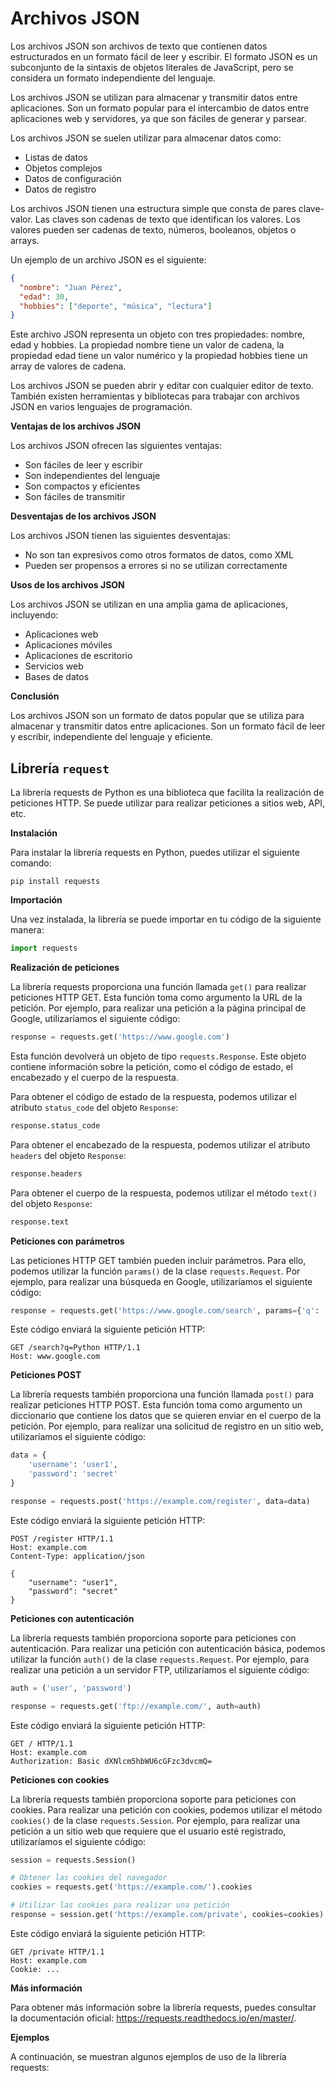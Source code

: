 # Archivos JSON
Los archivos JSON son archivos de texto que contienen datos estructurados en un formato fácil de leer y escribir. El formato JSON es un subconjunto de la sintaxis de objetos literales de JavaScript, pero se considera un formato independiente del lenguaje.

Los archivos JSON se utilizan para almacenar y transmitir datos entre aplicaciones. Son un formato popular para el intercambio de datos entre aplicaciones web y servidores, ya que son fáciles de generar y parsear.

Los archivos JSON se suelen utilizar para almacenar datos como:

* Listas de datos
* Objetos complejos
* Datos de configuración
* Datos de registro

Los archivos JSON tienen una estructura simple que consta de pares clave-valor. Las claves son cadenas de texto que identifican los valores. Los valores pueden ser cadenas de texto, números, booleanos, objetos o arrays.

Un ejemplo de un archivo JSON es el siguiente:

```json
{
  "nombre": "Juan Pérez",
  "edad": 30,
  "hobbies": ["deporte", "música", "lectura"]
}
```

Este archivo JSON representa un objeto con tres propiedades: nombre, edad y hobbies. La propiedad nombre tiene un valor de cadena, la propiedad edad tiene un valor numérico y la propiedad hobbies tiene un array de valores de cadena.

Los archivos JSON se pueden abrir y editar con cualquier editor de texto. También existen herramientas y bibliotecas para trabajar con archivos JSON en varios lenguajes de programación.

**Ventajas de los archivos JSON**

Los archivos JSON ofrecen las siguientes ventajas:

* Son fáciles de leer y escribir
* Son independientes del lenguaje
* Son compactos y eficientes
* Son fáciles de transmitir

**Desventajas de los archivos JSON**

Los archivos JSON tienen las siguientes desventajas:

* No son tan expresivos como otros formatos de datos, como XML
* Pueden ser propensos a errores si no se utilizan correctamente

**Usos de los archivos JSON**

Los archivos JSON se utilizan en una amplia gama de aplicaciones, incluyendo:

* Aplicaciones web
* Aplicaciones móviles
* Aplicaciones de escritorio
* Servicios web
* Bases de datos

**Conclusión**

Los archivos JSON son un formato de datos popular que se utiliza para almacenar y transmitir datos entre aplicaciones. Son un formato fácil de leer y escribir, independiente del lenguaje y eficiente.

## Librería `request`
La librería requests de Python es una biblioteca que facilita la realización de peticiones HTTP. Se puede utilizar para realizar peticiones a sitios web, API, etc.

**Instalación**

Para instalar la librería requests en Python, puedes utilizar el siguiente comando:

```
pip install requests
```

**Importación**

Una vez instalada, la librería se puede importar en tu código de la siguiente manera:

```python
import requests
```

**Realización de peticiones**

La librería requests proporciona una función llamada `get()` para realizar peticiones HTTP GET. Esta función toma como argumento la URL de la petición. Por ejemplo, para realizar una petición a la página principal de Google, utilizaríamos el siguiente código:

```python
response = requests.get('https://www.google.com')
```

Esta función devolverá un objeto de tipo `requests.Response`. Este objeto contiene información sobre la petición, como el código de estado, el encabezado y el cuerpo de la respuesta.

Para obtener el código de estado de la respuesta, podemos utilizar el atributo `status_code` del objeto `Response`:

```python
response.status_code
```

Para obtener el encabezado de la respuesta, podemos utilizar el atributo `headers` del objeto `Response`:

```python
response.headers
```

Para obtener el cuerpo de la respuesta, podemos utilizar el método `text()` del objeto `Response`:

```python
response.text
```

**Peticiones con parámetros**

Las peticiones HTTP GET también pueden incluir parámetros. Para ello, podemos utilizar la función `params()` de la clase `requests.Request`. Por ejemplo, para realizar una búsqueda en Google, utilizaríamos el siguiente código:

```python
response = requests.get('https://www.google.com/search', params={'q': 'Python'})
```

Este código enviará la siguiente petición HTTP:

```
GET /search?q=Python HTTP/1.1
Host: www.google.com
```

**Peticiones POST**

La librería requests también proporciona una función llamada `post()` para realizar peticiones HTTP POST. Esta función toma como argumento un diccionario que contiene los datos que se quieren enviar en el cuerpo de la petición. Por ejemplo, para realizar una solicitud de registro en un sitio web, utilizaríamos el siguiente código:

```python
data = {
    'username': 'user1',
    'password': 'secret'
}

response = requests.post('https://example.com/register', data=data)
```

Este código enviará la siguiente petición HTTP:

```
POST /register HTTP/1.1
Host: example.com
Content-Type: application/json

{
    "username": "user1",
    "password": "secret"
}
```

**Peticiones con autenticación**

La librería requests también proporciona soporte para peticiones con autenticación. Para realizar una petición con autenticación básica, podemos utilizar la función `auth()` de la clase `requests.Request`. Por ejemplo, para realizar una petición a un servidor FTP, utilizaríamos el siguiente código:

```python
auth = ('user', 'password')

response = requests.get('ftp://example.com/', auth=auth)
```

Este código enviará la siguiente petición HTTP:

```
GET / HTTP/1.1
Host: example.com
Authorization: Basic dXNlcm5hbWU6cGFzc3dvcmQ=
```

**Peticiones con cookies**

La librería requests también proporciona soporte para peticiones con cookies. Para realizar una petición con cookies, podemos utilizar el método `cookies()` de la clase `requests.Session`. Por ejemplo, para realizar una petición a un sitio web que requiere que el usuario esté registrado, utilizaríamos el siguiente código:

```python
session = requests.Session()

# Obtener las cookies del navegador
cookies = requests.get('https://example.com/').cookies

# Utilizar las cookies para realizar una petición
response = session.get('https://example.com/private', cookies=cookies)
```

Este código enviará la siguiente petición HTTP:

```
GET /private HTTP/1.1
Host: example.com
Cookie: ...
```

**Más información**

Para obtener más información sobre la librería requests, puedes consultar la documentación oficial: https://requests.readthedocs.io/en/master/.

**Ejemplos**

A continuación, se muestran algunos ejemplos de uso de la librería requests:

